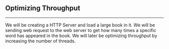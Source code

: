 ## Optimizing Throughput
<hr>
We will be creating a HTTP Server and load a large book in it. 
We will be sending web request to the web server to get how many times a specific word has appeared
in the book. We will later be optimizing throughput by increasing the number of threads.
